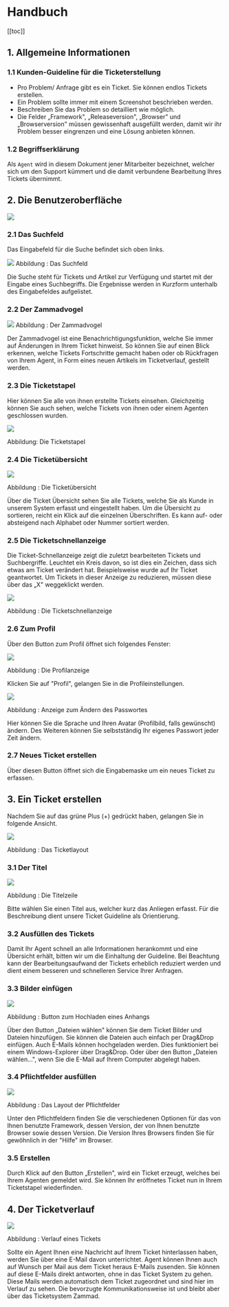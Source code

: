 
# Handbuch

[[toc]]

## 1. Allgemeine Informationen

### 1.1 Kunden-Guideline für die Ticketerstellung

-   Pro Problem/ Anfrage gibt es ein Ticket. Sie können endlos Tickets erstellen.
-   Ein Problem sollte immer mit einem Screenshot beschrieben werden.
-   Beschreiben Sie das Problem so detailliert wie möglich.
-   Die Felder „Framework", „Releaseversion", „Browser" und „Browserversion" müssen gewissenhaft ausgefüllt werden, damit wir ihr Problem besser eingrenzen und eine Lösung anbieten können.

### 1.2 Begriffserklärung

Als `Agent` wird in diesem Dokument jener Mitarbeiter bezeichnet, welcher sich um den Support kümmert und die damit verbundene Bearbeitung Ihres Tickets übernimmt.


## 2. Die Benutzeroberfläche

![](~@assets/img/manual/image1.png)  

### 2.1 Das Suchfeld

Das Eingabefeld für die Suche befindet sich oben links.

![](~@assets/img/manual/image2.png) 
Abbildung : Das Suchfeld

Die Suche steht für Tickets und Artikel zur Verfügung und startet mit der Eingabe eines Suchbegriffs. Die Ergebnisse werden in Kurzform unterhalb des Eingabefeldes aufgelistet.

### 2.2 Der Zammadvogel

![](~@assets/img/manual/image3.png)
Abbildung : Der Zammadvogel

Der Zammadvogel ist eine Benachrichtigungsfunktion, welche Sie immer auf Änderungen in Ihrem Ticket hinweist. So können Sie auf einen Blick erkennen, welche Tickets Fortschritte gemacht haben oder ob Rückfragen von Ihrem Agent, in Form eines neuen Artikels im Ticketverlauf, gestellt werden.

### 2.3 Die Ticketstapel

Hier können Sie alle von ihnen erstellte Tickets einsehen. Gleichzeitig können Sie auch sehen, welche Tickets von ihnen oder einem Agenten geschlossen wurden.

![](~@assets/img/manual/image4.png)

Abbildung: Die Ticketstapel

### 2.4 Die Ticketübersicht


![](~@assets/img/manual/image5.png)

Abbildung : Die Ticketübersicht

Über die Ticket Übersicht sehen Sie alle Tickets, welche Sie als Kunde in unserem System erfasst und eingestellt haben. Um die Übersicht zu sortieren, reicht ein Klick auf die einzelnen Überschriften. Es kann auf- oder absteigend nach Alphabet oder Nummer sortiert werden.

### 2.5 Die Ticketschnellanzeige

Die Ticket-Schnellanzeige zeigt die zuletzt bearbeiteten Tickets und Suchbergriffe. Leuchtet ein Kreis davon, so ist dies ein Zeichen, dass sich etwas am Ticket verändert hat. Beispielsweise wurde auf Ihr Ticket geantwortet. Um Tickets in dieser Anzeige zu reduzieren, müssen diese über das „X" weggeklickt werden.

![](~@assets/img/manual/image6.png)

Abbildung : Die Ticketschnellanzeige

### 2.6 Zum Profil

Über den Button zum Profil öffnet sich folgendes Fenster:

![](~@assets/img/manual/image7.png)

Abbildung : Die Profilanzeige

Klicken Sie auf \"Profil\", gelangen Sie in die Profileinstellungen.

![](~@assets/img/manual/image8.png)

Abbildung : Anzeige zum Ändern des Passwortes

Hier können Sie die Sprache und Ihren Avatar (Profilbild, falls gewünscht) ändern. Des Weiteren können Sie selbstständig Ihr eigenes Passwort jeder Zeit ändern.

### 2.7 Neues Ticket erstellen

Über diesen Button öffnet sich die Eingabemaske um ein neues Ticket zu erfassen.


## 3. Ein Ticket erstellen

Nachdem Sie auf das grüne Plus (+) gedrückt haben, gelangen Sie in folgende Ansicht.

![](~@assets/img/manual/image9.png)

Abbildung : Das Ticketlayout

### 3.1 Der Titel

![](~@assets/img/manual/image10.png)

Abbildung : Die Titelzeile

Bitte wählen Sie einen Titel aus, welcher kurz das Anliegen erfasst. Für die Beschreibung dient unsere Ticket Guideline als Orientierung.

### 3.2 Ausfüllen des Tickets

Damit Ihr Agent schnell an alle Informationen herankommt und eine Übersicht erhält, bitten wir um die Einhaltung der Guideline. Bei Beachtung kann der Bearbeitungsaufwand der Tickets erheblich reduziert werden und dient einem besseren und schnelleren Service Ihrer Anfragen.

### 3.3 Bilder einfügen

![](~@assets/img/manual/image11.png)

Abbildung : Button zum Hochladen eines Anhangs

Über den Button „Dateien wählen" können Sie dem Ticket Bilder und Dateien hinzufügen. Sie können die Dateien auch einfach per Drag&Drop einfügen. Auch E-Mails können hochgeladen werden. Dies funktioniert bei einem Windows-Explorer über Drag&Drop. Oder über den Button „Dateien wählen...", wenn Sie die E-Mail auf Ihrem Computer abgelegt haben.

### 3.4 Pflichtfelder ausfüllen

![](~@assets/img/manual/image12.png)

Abbildung : Das Layout der Pflichtfelder

Unter den Pflichtfeldern finden Sie die verschiedenen Optionen für das von Ihnen benutzte Framework, dessen Version, der von Ihnen benutzte Browser sowie dessen Version. Die Version Ihres Browsers finden Sie für gewöhnlich in der \"Hilfe\" im Browser.

### 3.5 Erstellen

Durch Klick auf den Button „Erstellen", wird ein Ticket erzeugt, welches bei Ihrem Agenten gemeldet wird. Sie können Ihr eröffnetes Ticket nun in Ihrem Ticketstapel wiederfinden.

## 4. Der Ticketverlauf

![](~@assets/img/manual/image13.png)

Abbildung : Verlauf eines Tickets

Sollte ein Agent Ihnen eine Nachricht auf Ihrem Ticket hinterlassen haben, werden Sie über eine E-Mail davon unterrichtet. Agent können Ihnen auch auf Wunsch per Mail aus dem Ticket heraus E-Mails zusenden. Sie können auf diese E-Mails direkt antworten, ohne in das Ticket System zu gehen. Diese Mails werden automatisch dem Ticket zugeordnet und sind hier im Verlauf zu sehen. Die bevorzugte Kommunikationsweise ist und bleibt aber über das Ticketsystem Zammad.
